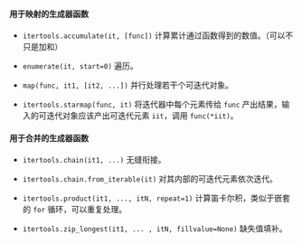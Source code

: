#### 用于映射的生成器函数

- `itertools.accumulate(it, [func])` 计算累计通过函数得到的数值。（可以不只是加和）

- `enumerate(it, start=0)` 遍历。

- `map(func, it1, [it2, ...])` 并行处理若干个可迭代对象。

- `itertools.starmap(func, it)` 将迭代器中每个元素传给 `func` 产出结果，输入的可迭代对象应该产出可迭代元素 `iit`，调用 `func(*iit)`。

#### 用于合并的生成器函数

- `itertools.chain(it1, ...)` 无缝衔接。

- `itertools.chain.from_iterable(it)` 对其内部的可迭代元素依次迭代。

- `itertools.product(it1, ..., itN, repeat=1)` 计算笛卡尔积，类似于嵌套的 `for` 循环，可以重复处理。

- `itertools.zip_longest(it1, ... , itN, fillvalue=None)` 缺失值填补。